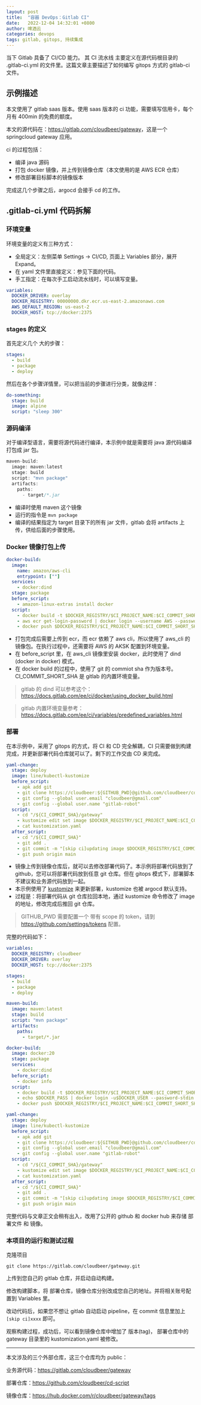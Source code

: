 ```yaml
---
layout: post
title:  "容器 DevOps：Gitlab CI"
date:   2022-12-04 14:32:01 +0800
author: 啤酒云
categories: devops
tags: gitlab, gitops, 持续集成
---
```


当下 Gitlab 具备了 CI/CD 能力。 其 CI 流水线 主要定义在源代码根目录的 .gitlab-ci.yml 的文件里。这篇文章主要描述了如何编写 gitops 方式的 gitlab-ci 文件。

## 示例描述

本文使用了 gitlab saas 版本。使用 saas 版本的 ci 功能，需要填写信用卡，每个月有 400min 的免费的额度。

本文的源代码在：<https://gitlab.com/cloudbeer/gateway>，这是一个 springcloud gateway 应用。

ci 的过程包括：

- 编译 java 源码
- 打包 docker 镜像，并上传到镜像仓库（本文使用的是 AWS ECR 仓库）
- 修改部署目标脚本的镜像版本

完成这几个步骤之后，argocd 会接手 cd 的工作。

## .gitlab-ci.yml 代码拆解

### 环境变量

环境变量的定义有三种方式：

- 全局定义：左侧菜单 Settings -> CI/CD, 页面上 Variables 部分，展开 Expand。
- 在 yaml 文件里直接定义：参见下面的代码。
- 手工指定：在每次手工启动流水线时，可以填写变量。

```yaml
variables:
  DOCKER_DRIVER: overlay
  DOCKER_REGISTRY: 00000000.dkr.ecr.us-east-2.amazonaws.com
  AWS_DEFAULT_REGION: us-east-2
  DOCKER_HOST: tcp://docker:2375
```

### stages 的定义

首先定义几个 大的步骤：

```yaml
stages:
  - build
  - package
  - deploy
```

然后在各个步骤详情里，可以把当前的步骤进行分类，就像这样：

```yaml
do-something:
  stage: build
  image: alpine
  script: "sleep 300"
```

### 源码编译

对于编译型语言，需要将源代码进行编译，本示例中就是需要将 java 源代码编译打包成 jar 包。

```java
maven-build:
  image: maven:latest
  stage: build
  script: "mvn package"
  artifacts:
    paths:
      - target/*.jar
```

- 编译时使用 maven 这个镜像
- 运行的指令是 `mvn package`
- 编译的结果指定为 target 目录下的所有 jar 文件，gitlab 会将 artifacts 上传，供给后面的步骤使用。

### Docker 镜像打包上传

```yaml
docker-build:
  image:
    name: amazon/aws-cli
    entrypoint: [""]
  services:
    - docker:dind
  stage: package
  before_script:
    - amazon-linux-extras install docker
  script:
    - docker build -t $DOCKER_REGISTRY/$CI_PROJECT_NAME:$CI_COMMIT_SHORT_SHA .
    - aws ecr get-login-password | docker login --username AWS --password-stdin $DOCKER_REGISTRY
    - docker push $DOCKER_REGISTRY/$CI_PROJECT_NAME:$CI_COMMIT_SHORT_SHA

```

- 打包完成后需要上传到 ecr，而 ecr 依赖了 aws cli，所以使用了 aws_cli 的镜像包。在执行过程中，还需要将 AWS 的 AKSK 配置到环境变量。
- 在 before_script 里，在 aws_cli 镜像里安装 docker，此时使用了 dind (docker in docker) 模式。
- 在 docker build 的过程中，使用了 git 的 commiot sha 作为版本号。 CI_COMMIT_SHORT_SHA 是 gitlab 的内置环境变量。

> gitlab 的 dind 可以参考这个：<https://docs.gitlab.com/ee/ci/docker/using_docker_build.html>

> gitlab 内置环境变量参考：<https://docs.gitlab.com/ee/ci/variables/predefined_variables.html>

### 部署

在本示例中，采用了 gitops 的方式，将 CI 和 CD 完全解耦，CI 只需要做到构建完成，并更新部署代码仓库就可以了。剩下的工作交由 CD 来完成。

```yaml
yaml-change:
  stage: deploy
  image: line/kubectl-kustomize
  before_script:
    - apk add git
    - git clone https://cloudbeer:${GITHUB_PWD}@github.com/cloudbeer/cd-script.git "/${CI_COMMIT_SHA}"
    - git config --global user.email "cloudbeer@gmail.com"
    - git config --global user.name "gitlab-robot"
  script:
    - cd "/${CI_COMMIT_SHA}/gateway"
    - kustomize edit set image $DOCKER_REGISTRY/$CI_PROJECT_NAME:$CI_COMMIT_SHORT_SHA
    - cat kustomization.yaml
  after_script:
    - cd "/${CI_COMMIT_SHA}"
    - git add .
    - git commit -m "[skip ci]updating image $DOCKER_REGISTRY/$CI_COMMIT_SHORT_SHA"
    - git push origin main
```

- 镜像上传到镜像仓库后，就可以去修改部署代码了。本示例将部署代码放到了 github，您可以将部署代码放到任意 git 仓库。但在 gitops 模式下，部署脚本不建议和业务源代码放到一起。
- 本示例使用了 [kustomize](https://kustomize.io/) 来更新部署，kustomize 也被 argocd 默认支持。
- 过程是：将部署代码从 git 仓库拉回本地，通过 kustomize 命令修改了 image 的地址，修改完成后推回 git 仓库。

> GITHUB_PWD 需要配置一个 带有 scope 的 token，请到 <https://github.com/settings/tokens> 配置。

完整的代码如下：

```yaml
variables:
  DOCKER_REGISTRY: cloudbeer
  DOCKER_DRIVER: overlay
  DOCKER_HOST: tcp://docker:2375

stages:
  - build
  - package
  - deploy

maven-build:
  image: maven:latest
  stage: build
  script: "mvn package"
  artifacts:
    paths:
      - target/*.jar

docker-build:
  image: docker:20
  stage: package
  services:
    - docker:dind
  before_script:
    - docker info
  script:
    - docker build -t $DOCKER_REGISTRY/$CI_PROJECT_NAME:$CI_COMMIT_SHORT_SHA .
    - echo $DOCKER_PASS | docker login -u$DOCKER_USER --password-stdin
    - docker push $DOCKER_REGISTRY/$CI_PROJECT_NAME:$CI_COMMIT_SHORT_SHA

yaml-change:
  stage: deploy
  image: line/kubectl-kustomize
  before_script:
    - apk add git
    - git clone https://cloudbeer:${GITHUB_PWD}@github.com/cloudbeer/cd-script.git "/${CI_COMMIT_SHA}"
    - git config --global user.email "cloudbeer@gmail.com"
    - git config --global user.name "gitlab-robot"
  script:
    - cd "/${CI_COMMIT_SHA}/gateway"
    - kustomize edit set image $DOCKER_REGISTRY/$CI_PROJECT_NAME:$CI_COMMIT_SHORT_SHA
    - cat kustomization.yaml
  after_script:
    - cd "/${CI_COMMIT_SHA}"
    - git add .
    - git commit -m "[skip ci]updating image $DOCKER_REGISTRY/$CI_COMMIT_SHORT_SHA"
    - git push origin main
```

完整代码与文章正文会稍有出入，改用了公开的 github 和 docker hub 来存储 部署文件 和 镜像。

### 本项目的运行和测试过程

克隆项目

```shell
git clone https://gitlab.com/cloudbeer/gateway.git
```

上传到您自己的 gitlab 仓库，并启动自动构建。

修改构建脚本，将 部署仓库，镜像仓库分别改成您自己的地址。并将相关账号配置到 Variables 里。

改动代码后，如果您不想让 gitlab 自动启动 pipeline，在 commit 信息里加上 `[skip ci]xxxx` 即可。

观察构建过程，成功后，可以看到镜像仓库中增加了 版本(tag)， 部署仓库中的 gateway 目录里的 kustomization.yaml 被修改。

---

本文涉及的三个外部仓库，这三个仓库均为 public：

业务源代码：<https://gitlab.com/cloudbeer/gateway>

部署仓库：<https://github.com/cloudbeer/cd-script>

镜像仓库：<https://hub.docker.com/r/cloudbeer/gateway/tags>
